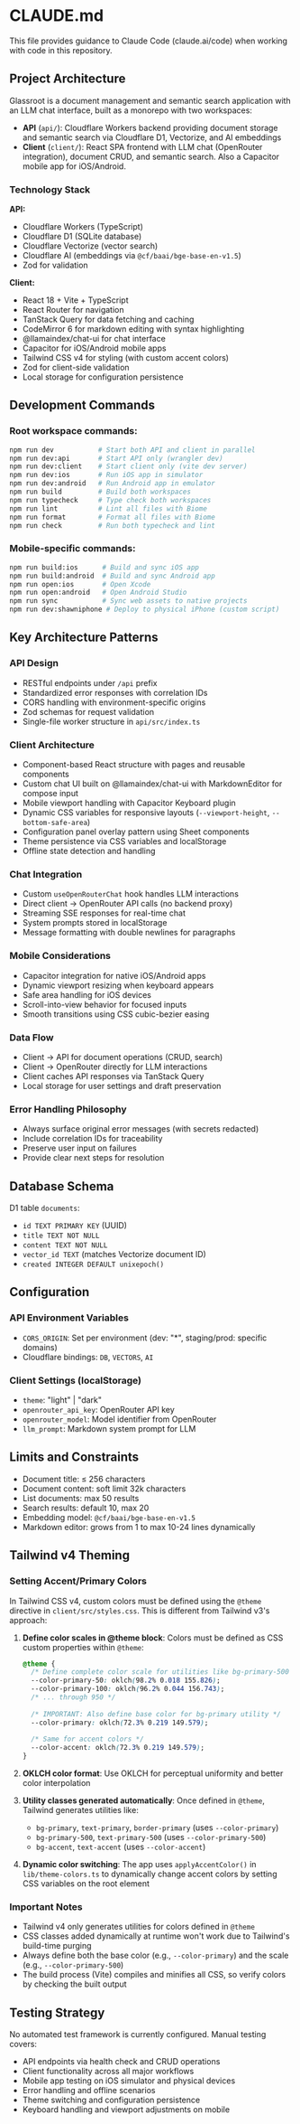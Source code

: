# CLAUDE.md

This file provides guidance to Claude Code (claude.ai/code) when working with code in this repository.

## Project Architecture

Glassroot is a document management and semantic search application with an LLM chat interface, built as a monorepo with two workspaces:

- **API** (`api/`): Cloudflare Workers backend providing document storage and semantic search via Cloudflare D1, Vectorize, and AI embeddings
- **Client** (`client/`): React SPA frontend with LLM chat (OpenRouter integration), document CRUD, and semantic search. Also a Capacitor mobile app for iOS/Android.

### Technology Stack

**API:**
- Cloudflare Workers (TypeScript)
- Cloudflare D1 (SQLite database)
- Cloudflare Vectorize (vector search)
- Cloudflare AI (embeddings via `@cf/baai/bge-base-en-v1.5`)
- Zod for validation

**Client:**
- React 18 + Vite + TypeScript
- React Router for navigation
- TanStack Query for data fetching and caching
- CodeMirror 6 for markdown editing with syntax highlighting
- @llamaindex/chat-ui for chat interface
- Capacitor for iOS/Android mobile apps
- Tailwind CSS v4 for styling (with custom accent colors)
- Zod for client-side validation
- Local storage for configuration persistence

## Development Commands

### Root workspace commands:
```bash
npm run dev           # Start both API and client in parallel
npm run dev:api       # Start API only (wrangler dev)
npm run dev:client    # Start client only (vite dev server)
npm run dev:ios       # Run iOS app in simulator
npm run dev:android   # Run Android app in emulator
npm run build         # Build both workspaces
npm run typecheck     # Type check both workspaces
npm run lint          # Lint all files with Biome
npm run format        # Format all files with Biome
npm run check         # Run both typecheck and lint
```

### Mobile-specific commands:
```bash
npm run build:ios      # Build and sync iOS app
npm run build:android  # Build and sync Android app
npm run open:ios       # Open Xcode
npm run open:android   # Open Android Studio
npm run sync           # Sync web assets to native projects
npm run dev:shawniphone # Deploy to physical iPhone (custom script)
```

## Key Architecture Patterns

### API Design
- RESTful endpoints under `/api` prefix
- Standardized error responses with correlation IDs
- CORS handling with environment-specific origins
- Zod schemas for request validation
- Single-file worker structure in `api/src/index.ts`

### Client Architecture
- Component-based React structure with pages and reusable components
- Custom chat UI built on @llamaindex/chat-ui with MarkdownEditor for compose input
- Mobile viewport handling with Capacitor Keyboard plugin
- Dynamic CSS variables for responsive layouts (`--viewport-height`, `--bottom-safe-area`)
- Configuration panel overlay pattern using Sheet components
- Theme persistence via CSS variables and localStorage
- Offline state detection and handling

### Chat Integration
- Custom `useOpenRouterChat` hook handles LLM interactions
- Direct client → OpenRouter API calls (no backend proxy)
- Streaming SSE responses for real-time chat
- System prompts stored in localStorage
- Message formatting with double newlines for paragraphs

### Mobile Considerations
- Capacitor integration for native iOS/Android apps
- Dynamic viewport resizing when keyboard appears
- Safe area handling for iOS devices
- Scroll-into-view behavior for focused inputs
- Smooth transitions using CSS cubic-bezier easing

### Data Flow
- Client → API for document operations (CRUD, search)
- Client → OpenRouter directly for LLM interactions
- Client caches API responses via TanStack Query
- Local storage for user settings and draft preservation

### Error Handling Philosophy
- Always surface original error messages (with secrets redacted)
- Include correlation IDs for traceability
- Preserve user input on failures
- Provide clear next steps for resolution

## Database Schema

D1 table `documents`:
- `id TEXT PRIMARY KEY` (UUID)
- `title TEXT NOT NULL`
- `content TEXT NOT NULL` 
- `vector_id TEXT` (matches Vectorize document ID)
- `created INTEGER DEFAULT unixepoch()`

## Configuration

### API Environment Variables
- `CORS_ORIGIN`: Set per environment (dev: "*", staging/prod: specific domains)
- Cloudflare bindings: `DB`, `VECTORS`, `AI`

### Client Settings (localStorage)
- `theme`: "light" | "dark"
- `openrouter_api_key`: OpenRouter API key
- `openrouter_model`: Model identifier from OpenRouter
- `llm_prompt`: Markdown system prompt for LLM

## Limits and Constraints

- Document title: ≤ 256 characters
- Document content: soft limit 32k characters
- List documents: max 50 results
- Search results: default 10, max 20
- Embedding model: `@cf/baai/bge-base-en-v1.5`
- Markdown editor: grows from 1 to max 10-24 lines dynamically

## Tailwind v4 Theming

### Setting Accent/Primary Colors

In Tailwind CSS v4, custom colors must be defined using the `@theme` directive in `client/src/styles.css`. This is different from Tailwind v3's approach:

1. **Define color scales in @theme block**: Colors must be defined as CSS custom properties within `@theme`:
   ```css
   @theme {
     /* Define complete color scale for utilities like bg-primary-500 */
     --color-primary-50: oklch(98.2% 0.018 155.826);
     --color-primary-100: oklch(96.2% 0.044 156.743);
     /* ... through 950 */
     
     /* IMPORTANT: Also define base color for bg-primary utility */
     --color-primary: oklch(72.3% 0.219 149.579);
     
     /* Same for accent colors */
     --color-accent: oklch(72.3% 0.219 149.579);
   }
   ```

2. **OKLCH color format**: Use OKLCH for perceptual uniformity and better color interpolation
3. **Utility classes generated automatically**: Once defined in `@theme`, Tailwind generates utilities like:
   - `bg-primary`, `text-primary`, `border-primary` (uses `--color-primary`)
   - `bg-primary-500`, `text-primary-500` (uses `--color-primary-500`)
   - `bg-accent`, `text-accent` (uses `--color-accent`)

4. **Dynamic color switching**: The app uses `applyAccentColor()` in `lib/theme-colors.ts` to dynamically change accent colors by setting CSS variables on the root element

### Important Notes
- Tailwind v4 only generates utilities for colors defined in `@theme`
- CSS classes added dynamically at runtime won't work due to Tailwind's build-time purging
- Always define both the base color (e.g., `--color-primary`) and the scale (e.g., `--color-primary-500`)
- The build process (Vite) compiles and minifies all CSS, so verify colors by checking the built output

## Testing Strategy

No automated test framework is currently configured. Manual testing covers:
- API endpoints via health check and CRUD operations
- Client functionality across all major workflows
- Mobile app testing on iOS simulator and physical devices
- Error handling and offline scenarios
- Theme switching and configuration persistence
- Keyboard handling and viewport adjustments on mobile